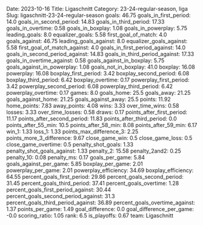Date: 2023-10-16
Title: Ligaschnitt
Category: 23-24-regular-season, liga
Slug: ligaschnitt-23-24-regular-season
goals: 46.75
goals_in_first_period: 14.0
goals_in_second_period: 14.83
goals_in_third_period: 17.33
goals_in_overtime: 0.58
goals_in_boxplay: 1.08
goals_in_powerplay: 5.75
leading_goals: 8.0
equalizer_goals: 5.58
first_goal_of_match: 4.0
goals_against: 46.75
leading_goals_against: 8.0
equalizer_goals_against: 5.58
first_goal_of_match_against: 4.0
goals_in_first_period_against: 14.0
goals_in_second_period_against: 14.83
goals_in_third_period_against: 17.33
goals_in_overtime_against: 0.58
goals_against_in_boxplay: 5.75
goals_against_in_powerplay: 1.08
goals_not_in_boxplay: 41.0
boxplay: 16.08
powerplay: 16.08
boxplay_first_period: 3.42
boxplay_second_period: 6.08
boxplay_third_period: 6.42
boxplay_overtime: 0.17
powerplay_first_period: 3.42
powerplay_second_period: 6.08
powerplay_third_period: 6.42
powerplay_overtime: 0.17
games: 8.0
goals_home: 25.5
goals_away: 21.25
goals_against_home: 21.25
goals_against_away: 25.5
points: 11.92
home_points: 7.83
away_points: 4.08
wins: 3.33
over_time_wins: 0.58
losses: 3.33
over_time_losses: 0.58
draws: 0.17
points_after_first_period: 11.17
points_after_second_period: 11.83
points_after_third_period: 0.0
points_after_55_min: 10.5
points_after_58_min: 8.08
points_after_59_min: 6.17
win_1: 1.33
loss_1: 1.33
points_max_difference_3: 2.25
points_more_3_difference: 9.67
close_game_win: 0.5
close_game_loss: 0.5
close_game_overtime: 0.5
penalty_shot_goals: 1.33
penalty_shot_goals_against: 1.33
penalty_2: 15.58
penalty_2and2: 0.25
penalty_10: 0.08
penalty_ms: 0.17
goals_per_game: 5.84
goals_against_per_game: 5.85
boxplay_per_game: 2.01
powerplay_per_game: 2.01
powerplay_efficiency: 34.69
boxplay_efficiency: 64.55
percent_goals_first_period: 29.86
percent_goals_second_period: 31.45
percent_goals_third_period: 37.41
percent_goals_overtime: 1.28
percent_goals_first_period_against: 30.44
percent_goals_second_period_against: 31.3
percent_goals_third_period_against: 36.89
percent_goals_overtime_against: 1.37
points_per_game: 1.49
goal_difference: 0.0
goal_difference_per_game: -0.0
scoring_ratio: 1.05
rank: 6.5
is_playoffs: 0.67
team: Ligaschnitt
